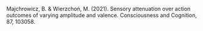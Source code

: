 ﻿---
layout: post
date:   2021-01-03 09:00:00
link: https://www.sciencedirect.com/science/article/abs/pii/S1053810020305250
categories: article
year: 2020
---

Majchrowicz, B. & Wierzchoń, M. (2021). Sensory attenuation over action outcomes of varying amplitude and valence. Consciousness and Cognition, 87, 103058.
